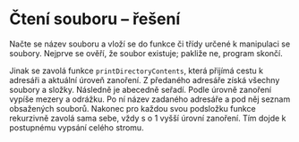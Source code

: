 # Čtení souboru – řešení

Načte se název souboru a vloží se do funkce či třídy určené k manipulaci se soubory. Nejprve se ověří, že soubor
existuje; pakliže ne, program skončí.

Jinak se zavolá funkce `printDirectoryContents`, která přijímá cestu k adresáři a aktuální úroveň zanoření. Z předaného
adresáře získá všechny soubory a složky. Následně je abecedně seřadí. Podle úrovně zanoření vypíše mezery a odrážku. Po
ní název zadaného adresáře a pod něj seznam obsažených souborů. Nakonec pro každou svou podsložku funkce rekurzivně
zavolá sama sebe, vždy s o 1 vyšší úrovní zanoření. Tím dojde k postupnému vypsání celého stromu.

